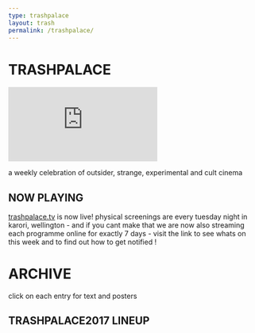 ```yaml
---
type: trashpalace
layout: trash
permalink: /trashpalace/
---
```


# TRASHPALACE

<div class="video-box" id="ratio43"><iframe  id="video-box" src="https://player.vimeo.com/video/186131103?title=0&byline=0&portrait=0" frameborder="0" webkitallowfullscreen mozallowfullscreen allowfullscreen></iframe></div>

a weekly celebration of outsider, strange, experimental and cult cinema

## __NOW PLAYING__

[trashpalace.tv](https://trashpalace.tv) is now live! physical screenings are every tuesday night in karori, wellington - and if you cant make that we are now also streaming each programme online for exactly 7 days - visit the link to see whats on this week and to find out how to get notified !

# ARCHIVE

click on each entry for text and posters

## TRASHPALACE2017 LINEUP

